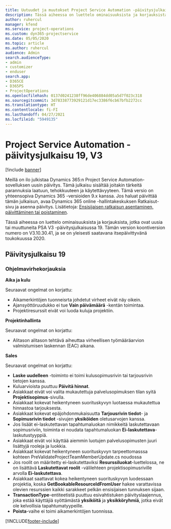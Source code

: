 ```yaml
---
title: Uutuudet ja muutokset Project Service Automation -päivitysjulkaisussa 19, V3
description: Tässä aiheessa on luettelo ominaisuuksista ja korjauksista, jotka ovat käytettävissä Project Service Automation -päivitysjulkaisussa 19, V3.
author: ruhercul
manager: kfend
ms.service: project-operations
ms.custom: dyn365-projectservice
ms.date: 05/05/2020
ms.topic: article
ms.author: ruhercul
audience: Admin
search.audienceType:
- admin
- customizer
- enduser
search.app:
- D365CE
- D365PS
- ProjectOperations
ms.openlocfilehash: 0137d0241238ff96de406884dd05a5d7f023c318
ms.sourcegitcommit: 3d78338773929121d17ec3386f6cb67bfb2272cc
ms.translationtype: HT
ms.contentlocale: fi-FI
ms.lasthandoff: 04/27/2021
ms.locfileid: "5949135"
---
```

# <a name="project-service-automation-update-release-19-v3"></a>Project Service Automation -päivitysjulkaisu 19, V3

[!include [banner](../includes/psa-now-project-operations.md)]

Meillä on ilo julkistaa Dynamics 365:n Project Service Automation-sovelluksen uusin päivitys. Tämä julkaisu sisältää joitakin tärkeitä parannuksia laatuun, tehokkuuteen ja käytettävyyteen. Tämä versio on yhteensopiva Dynamics 365 -versioiden 9.x kanssa. Jos haluat päivittää tämän julkaisun, avaa Dynamics 365 online -hallintakeskuksen Ratkaisut-sivu ja asenna päivitys. Lisätietoja: [Ensisijaisen ratkaisun asentaminen, päivittäminen tai poistaminen](/power-platform/admin/install-remove-preferred-solution).

Tässä aiheessa on luettelo ominaisuuksista ja korjauksista, jotka ovat uusia tai muuttuneita PSA V3 -päivitysjulkaisussa 19. Tämän version koontiversion numero on V3.10.30.41, ja se on yleisesti saatavana itsepäivittyvänä toukokuussa 2020.

## <a name="update-release-19"></a>Päivitysjulkaisu 19

### <a name="bug-fixes"></a>Ohjelmavirhekorjauksia

**Aika ja kulu**

Seuraavat ongelmat on korjattu: 

- Aikamerkintöjen tuonneisrta johdetut virheet eivät näy oikein.
- Ajansyöttöruudukko ei tue **Vain päivämäärä** -kentän toimintaa.
- Projektiresurssit eivät voi luoda kuluja projektiin.

**Projektinhallinta**

Seuraavat ongelmat on korjattu: 

-  Alitason alitason tehtävä aiheuttaa virheellisen työmääräarvion valmistumisen laskennan (EAC) aikana.

**Sales**

Seuraavat ongelmat on korjattu: 

- **Laske uudelleen** -toiminto ei toimi kulusopimusrivin tai tarjousrivin tietojen kanssa.
- Kuluarvioista puuttuu **Päivitä hinnat**.
-  Asiakkaat eivät voi valita mukautettuja palvelusopimuksen tilan syitä **Projektisopimus**-sivulla.
- Asiakkaat kokevat heikentyneen suorituskyvyn luotaessa mukautettua hinnastoa tarjouksesta.
- Asiakkaat kokevat epäjohdonmukaisuutta **Tarjousrivin tiedot**- ja **Sopimusrivin tiedot** -sivujen **yksiköiden** oletusarvojen kanssa.
- Jos lisäät ei-laskutettavan tapahtumaluokan nimikkeitä laskutettavaan sopimusriviin, toiminta ei noudata tapahtumaluokan **Ei-laskutettava**-laskutustyyppiä.
- Asiakkaat eivät voi käyttää aiemmin luotujen palvelusopimusten juuri lisättyjä rooleja ja luokkia.
- Asiakkaat kokevat heikentyneen suorituskyvyn tarpeettomasssa kohteen PreValidateProjectTeamMemberUpdate.cs noudossa
- Jos roolit on määritetty ei-laskutettaviksi **Resurssiluokat**-luettelossa, ne on lisättävä **Laskutettavat roolit** -välilehteen projektisopimusriville arvolla **Ei-laskutettava**.
- Asiakkaat saattavat kokea heikentyneen suorituskyvyn luodessaan projektia, koska **GetBookableResourceIdFromUser** hakee varattavissa olevien resurssien kaikki sarakkeet pelkän ensisijaisen tunnuksen sijaan.
- **TransactionType**-entiteetistä puuttuu esivahtistuken päivityslaajennus, joka estää käyttäjiä syöttämästä **yksiköitä** ja **yksikköryhmiä**, jotka eivät ole kelvollisia tapahtumatyypeille.
- **Poista**-vaihe ei toimi aikamerkintöjen tuonnissa.


[!INCLUDE[footer-include](../includes/footer-banner.md)]